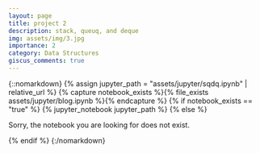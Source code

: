 ```yaml
---
layout: page
title: project 2
description: stack, queuq, and deque
img: assets/img/3.jpg
importance: 2
category: Data Structures
giscus_comments: true
---
```


{::nomarkdown}
{% assign jupyter_path = "assets/jupyter/sqdq.ipynb" | relative_url %}
{% capture notebook_exists %}{% file_exists assets/jupyter/blog.ipynb %}{% endcapture %}
{% if notebook_exists == "true" %}
    {% jupyter_notebook jupyter_path %}
{% else %}
    <p>Sorry, the notebook you are looking for does not exist.</p>
{% endif %}
{:/nomarkdown}